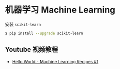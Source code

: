 # 机器学习 Machine Learning

安装 `scikit-learn`
```bash
$ pip install --upgrade scikit-learn
```

## Youtube 视频教程
* [Hello World - Machine Learning Recipes #1](https://www.youtube.com/watch?v=cKxRvEZd3Mw&t=312s)
